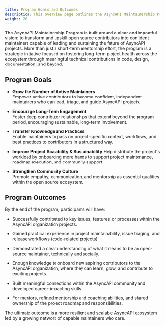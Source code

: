 ```yaml
---
title: Program Goals and Outcomes
description: This overview page outlines the AsyncAPI Maintainership Program Goals
weight: 20
---
```


The AsyncAPI Maintainership Program is built around a clear and impactful vision: to transform and upskill open source contributors into confident maintainers capable of leading and sustaining the future of AsyncAPI projects. More than just a short-term mentorship effort, the program is a strategic initiative focused on fostering long-term project health across the ecosystem through meaningful technical contributions in code, design, documentation, and beyond.

## Program Goals

- **Grow the Number of Active Maintainers**  
    Empower active contributors to become confident, independent maintainers who can lead, triage, and guide AsyncAPI projects.

- **Encourage Long-Term Engagement**  
    Foster deep contributor relationships that extend beyond the program period, encouraging sustainable, long-term involvement.

- **Transfer Knowledge and Practices**  
    Enable maintainers to pass on project-specific context, workflows, and best    practices to contributors in a structured way.
    
- **Improve Project Scalability & Sustainability**
    Help distribute the project's workload by onboarding more hands to support project  maintenance, roadmap execution, and community support.
    
- **Strengthen Community Culture**  
    Promote empathy, communication, and mentorship as essential qualities within the open source ecosystem.

## Program Outcomes

By the end of the program, participants will have:

- Successfully contributed to key issues, features, or processes within the AsyncAPI organization projects.
  
- Gained practical experience in project maintainability, issue triaging, and release workflows (code-related projects)

- Demonstrated a clear understanding of what it means to be an open-source maintainer, technically and socially.
  
- Enough knowledge to onboard new aspiring contributors to the AsyncAPI organization, where they can learn, grow, and contribute to exciting projects.
  
- Built meaningful connections within the AsyncAPI community and developed career-impacting skills.
  
- For mentors, refined mentorship and coaching abilities, and shared ownership of the project roadmap and responsibilities.


The ultimate outcome is a more resilient and scalable AsyncAPI ecosystem led by a growing network of capable maintainers who care.